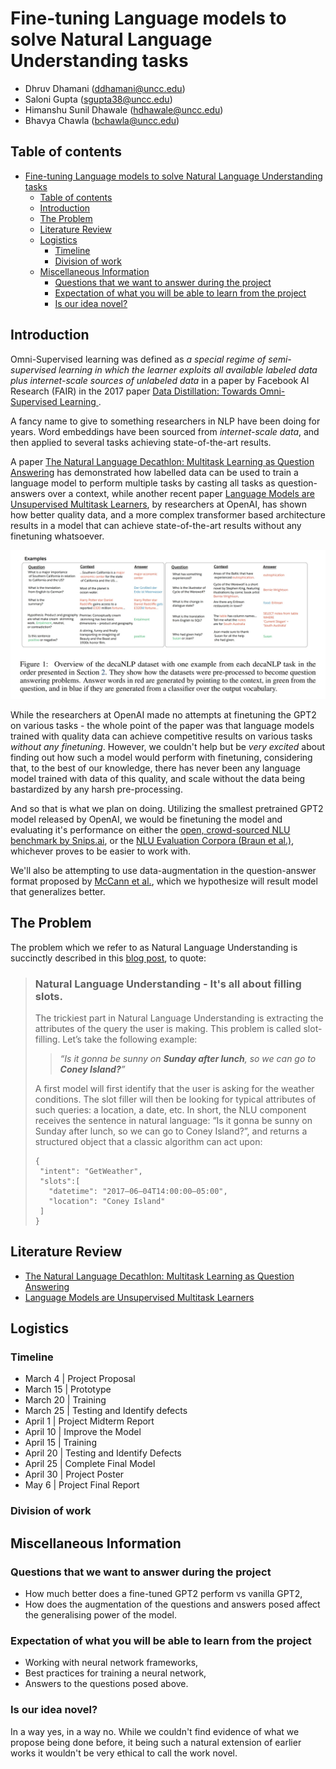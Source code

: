 # Fine-tuning Language models to solve Natural Language Understanding tasks

- Dhruv Dhamani (ddhamani@uncc.edu)
- Saloni Gupta (sgupta38@uncc.edu)
- Himanshu Sunil Dhawale (hdhawale@uncc.edu)
- Bhavya Chawla (bchawla@uncc.edu)

## Table of contents

- [Fine-tuning Language models to solve Natural Language Understanding tasks](#fine-tuning-language-models-to-solve-natural-language-understanding-tasks)
  - [Table of contents](#table-of-contents)
  - [Introduction](#introduction)
  - [The Problem](#the-problem)
  - [Literature Review](#literature-review)
  - [Logistics](#logistics)
    - [Timeline](#timeline)
    - [Division of work](#division-of-work)
  - [Miscellaneous Information](#miscellaneous-information)
    - [Questions that we want to answer during the project](#questions-that-we-want-to-answer-during-the-project)
    - [Expectation of what you will be able to learn from the project](#expectation-of-what-you-will-be-able-to-learn-from-the-project)
    - [Is our idea novel?](#is-our-idea-novel)

## Introduction

Omni-Supervised learning was defined as _a special
regime of semi-supervised learning in which the learner exploits all available labeled data plus internet-scale sources
of unlabeled data_ in a paper by Facebook AI Research (FAIR) in the 2017 paper [Data Distillation: Towards Omni-Supervised Learning
](https://arxiv.org/abs/1712.04440).

A fancy name to give to something researchers in NLP have been doing for years. Word embeddings have been sourced from _internet-scale data_, and then applied to several tasks achieving state-of-the-art results.

A paper [The Natural Language Decathlon:
Multitask Learning as Question Answering](https://arxiv.org/abs/1806.08730) has demonstrated how labelled data can be used to train a language model to perform multiple tasks by casting all tasks as question-answers over a context, while another recent paper [Language Models are Unsupervised Multitask Learners](https://d4mucfpksywv.cloudfront.net/better-language-models/language_models_are_unsupervised_multitask_learners.pdf), by researchers at OpenAI, has shown how better quality data, and a more complex transformer based architecture results in a model that can achieve state-of-the-art results without any finetuning whatsoever.

![Question-answer format](fig1.jpg)

While the researchers at OpenAI made no attempts at finetuning the GPT2 on various tasks - the whole point of the paper was that language models trained with quality data can achieve competitive results on various tasks _without any finetuning_. However, we couldn't help but be _very excited_ about finding out how such a model would perform with finetuning, considering that, to the best of our knowledge, there has never been any language model trained with data of this quality, and scale without the data being bastardized by any harsh pre-processing.

And so that is what we plan on doing. Utilizing the smallest pretrained GPT2 model released by OpenAI, we would be finetuning the model and evaluating it's performance on either the [open, crowd-sourced NLU benchmark by Snips.ai](https://github.com/snipsco/nlu-benchmark/tree/master/2017-06-custom-intent-engines), or the [NLU Evaluation Corpora (Braun et al.)](https://www.sigdial.org/files/workshops/conference18/proceedings/pdf/SIGDIAL22.pdf), whichever proves to be easier to work with.

We'll also be attempting to use data-augmentation in the question-answer format proposed by [McCann et al.](https://arxiv.org/abs/1806.08730), which we hypothesize will result model that generalizes better.

## The Problem

The problem which we refer to as Natural Language Understanding is succinctly described in this [blog post](https://medium.com/snips-ai/benchmarking-natural-language-understanding-systems-google-facebook-microsoft-and-snips-2b8ddcf9fb19.), to quote:

> ### Natural Language Understanding - It's all about filling slots.
>
> The trickiest part in Natural Language Understanding is extracting the attributes of the query the user is making. This problem is called slot-filling.
> Let’s take the following example:
>
> > _“Is it gonna be sunny on **Sunday after lunch**, so we can go to **Coney Island?**”_
>
> A first model will first identify that the user is asking for the weather conditions. The slot filler will then be looking for typical attributes of such queries: a location, a date, etc. In short, the NLU component receives the sentence in natural language: “Is it gonna be sunny on Sunday after lunch, so we can go to Coney Island?”, and returns a structured object that a classic algorithm can act upon:
>
> ```
> {
>  "intent": "GetWeather",
>  "slots":[
>    "datetime": "2017–06–04T14:00:00–05:00",
>    "location": "Coney Island"
>  ]
> }
> ```

## Literature Review

- [The Natural Language Decathlon: Multitask Learning as Question Answering](https://arxiv.org/abs/1806.08730)
- [Language Models are Unsupervised Multitask Learners](https://d4mucfpksywv.cloudfront.net/better-language-models/language_models_are_unsupervised_multitask_learners.pdf)

## Logistics

### Timeline

- March 4  | Project Proposal
- March 15 | Prototype
- March 20 | Training 
- March 25 | Testing and Identify defects
- April 1  | Project Midterm Report
- April 10 | Improve the Model
- April 15 | Training
- April 20 | Testing and Identify Defects
- April 25 | Complete Final Model
- April 30 | Project Poster
- May 6    | Project Final Report

### Division of work



## Miscellaneous Information

### Questions that we want to answer during the project

- How much better does a fine-tuned GPT2 perform vs vanilla GPT2,
- How does the augmentation of the questions and answers posed affect the generalising power of the model.

### Expectation of what you will be able to learn from the project

- Working with neural network frameworks,
- Best practices for training a neural network,
- Answers to the questions posed above.

### Is our idea novel?

In a way yes, in a way no. While we couldn't find evidence of what we propose being done before, it being such a natural extension of earlier works it wouldn't be very ethical to call the work novel.
